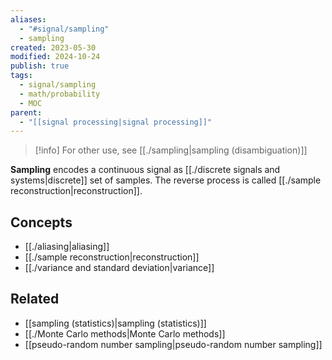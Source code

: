 ```yaml
---
aliases:
  - "#signal/sampling"
  - sampling
created: 2023-05-30
modified: 2024-10-24
publish: true
tags:
  - signal/sampling
  - math/probability
  - MOC
parent:
  - "[[signal processing|signal processing]]"
---
```

> [!info] For other use, see [[./sampling|sampling (disambiguation)]]

**Sampling** encodes a continuous signal as [[./discrete signals and systems|discrete]] set of samples. The reverse process is called [[./sample reconstruction|reconstruction]].

## Concepts
- [[./aliasing|aliasing]]
- [[./sample reconstruction|reconstruction]]
- [[./variance and standard deviation|variance]]

## Related
- [[sampling (statistics)|sampling (statistics)]]
- [[./Monte Carlo methods|Monte Carlo methods]]
- [[pseudo-random number sampling|pseudo-random number sampling]]
